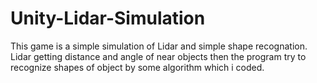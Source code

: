 # Unity-Lidar-Simulation

This game is a simple simulation of Lidar and simple shape recognation.
Lidar getting distance and angle of near objects then the program try to recognize shapes of object by some algorithm which i coded.
